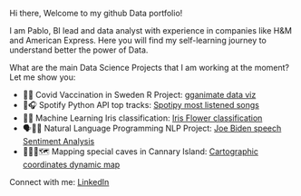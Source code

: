 Hi there,
Welcome to my github Data portfolio!

I am Pablo, BI lead and data analyst with experience in companies like H&M and American Express.
Here you will find my self-learning journey to understand better the power of Data.

What are the main Data Science Projects that I am working at the moment? Let me show you:
- 💉🦠 Covid Vaccination in Sweden R Project: [gganimate data viz](https://pablo-ferro.github.io/R-Vaccination-project/)
- 🕺🎧 Spotify Python API top tracks: [Spotipy most listened songs](https://github.com/pablo-ferro/Spotify_API_top_tracks)
- 🌸🌼 Machine Learning Iris classification: [Iris Flower classification](https://github.com/pablo-ferro/ML_iris_flower)
- 🗣👍🏽 Natural Language Programming NLP Project: [Joe Biden speech Sentiment Analysis](https://github.com/pablo-ferro/NLP_Biden_speech)
- 🧗🏻‍♀️🗺 Mapping special caves in Cannary Island: [Cartographic coordinates dynamic map]( https://github.com/pablo-ferro/mapping_Caves_in_CanaryIslands)

Connect with me: [LinkedIn](https://www.linkedin.com/in/pablo-ferro/)
